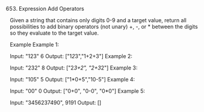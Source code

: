653. Expression Add Operators

Given a string that contains only digits 0-9 and a target value, return all possibilities to add binary operators (not unary) +, -, or * between the digits so they evaluate to the target value.

Example
Example 1:

Input:
"123"
6
Output: 
["1*2*3","1+2+3"]
Example 2:

Input:
"232"
8
Output: 
["2*3+2", "2+3*2"]
Example 3:

Input:
"105"
5
Output:
["1*0+5","10-5"]
Example 4:

Input:
"00"
0
Output:
["0+0", "0-0", "0*0"]
Example 5:

Input:
"3456237490",
9191 
Output: 
[]
